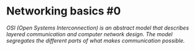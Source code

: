 # Networking basics #0
*OSI (Open Systems Interconnection) is an abstract model that describes layered communication and computer network design.*
*The model segregates the different parts of what makes communication possible.*
